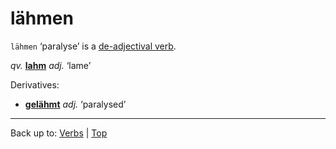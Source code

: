 # lähmen

`lähmen` ‘paralyse’ is a [de-adjectival verb](../../deAdjectivalVerbs.md).

*qv.* **[lahm](../../../adjectives/l/la/lahm.md)** *adj.* ‘lame’

Derivatives: 
- **[gelähmt](../../../adjectives/g/ge/gelaehmt.md)** *adj.* ‘paralysed’

----

Back up to: [Verbs](../../index.md) | [Top](../../../index.md)
